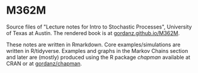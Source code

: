 # M362M
Source files of "Lecture notes for Intro to Stochastic Processes", University of Texas at Austin. The rendered book is at [gordanz.github.io/M362M](https://gordanz.github.io/M362M).

These notes are written in Rmarkdown. Core examples/simulations are written in R/tidyverse. Examples and graphs in the Markov Chains section and later are (mostly) produced using the R package *chapman* available at CRAN or at [gordanz/chapman](https://github.com/gordanz/chapman).


